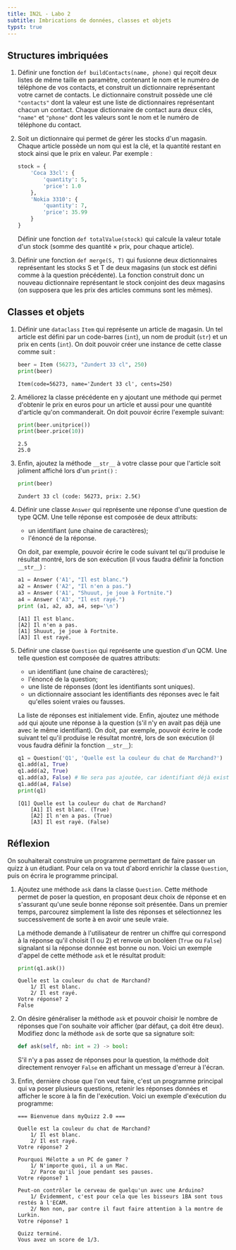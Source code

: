 ```yaml
---
title: IN2L - Labo 2
subtitle: Imbrications de données, classes et objets
typst: true
---
```


## Structures imbriquées

1.  Définir une fonction `def buildContacts(name, phone)`
    qui reçoit deux listes de même taille en paramètre, contenant le nom
    et le numéro de téléphone de vos contacts, et construit un
    dictionnaire représentant votre carnet de contacts. Le dictionnaire
    construit possède une clé `"contacts"` dont la valeur est une liste
    de dictionnaires représentant chacun un contact. Chaque dictionnaire
    de contact aura deux clés, `"name"` et `"phone"` dont les valeurs
    sont le nom et le numéro de téléphone du contact.

2.  Soit un dictionnaire qui permet de gérer les stocks d\'un magasin.
    Chaque article possède un nom qui est la clé, et la quantité restant
    en stock ainsi que le prix en valeur. Par exemple :

    ```python
    stock = {
        'Coca 33cl': {
            'quantity': 5,
            'price': 1.0
        },
        'Nokia 3310': {
            'quantity': 7,
            'price': 35.99
        }
    }
    ```

    Définir une fonction `def totalValue(stock)` qui
    calcule la valeur totale d\'un stock (somme des quantité × prix,
    pour chaque article).

3.  Définir une fonction `def merge(S, T)` qui fusionne
    deux dictionnaires représentant les stocks S et T de deux magasins
    (un stock est défini comme à la question précédente). La fonction
    construit donc un nouveau dictionnaire représentant le stock
    conjoint des deux magasins (on supposera que les prix des articles
    communs sont les mêmes).

## Classes et objets

1.  Définir une `dataclass` `Item` qui représente un article de
    magasin. Un tel article est défini par un code-barres
    (`int`), un nom de produit (`str`) et un
    prix en cents (`int`). On doit pouvoir créer une
    instance de cette classe comme suit :

    ```python
    beer = Item (56273, "Zundert 33 cl", 250)
    print(beer)
    ```

    ```terminal
    Item(code=56273, name='Zundert 33 cl', cents=250)
    ```

2.  Améliorez la classe précédente en y ajoutant une méthode qui permet
    d\'obtenir le prix en euros pour un article et aussi pour une
    quantité d\'article qu\'on commanderait. On doit pouvoir écrire
    l\'exemple suivant:

    ```python
    print(beer.unitprice())
    print(beer.price(10))
    ```

    ```terminal
    2.5
    25.0
    ```

3.  Enfin, ajoutez la méthode `__str__` à votre classe
    pour que l\'article soit joliment affiché lors d\'un
    `print()` :

    ```python
    print(beer)
    ```

    ```terminal
    Zundert 33 cl (code: 56273, prix: 2.5€)
    ```

4.  Définir une classe `Answer` qui représente une réponse
    d\'une question de type QCM. Une telle réponse est composée de deux
    attributs:

    - un identifiant (une chaine de caractères);
    - l\'énoncé de la réponse.

    On doit, par exemple, pouvoir écrire le code suivant tel qu\'il
    produise le résultat montré, lors de son exécution (il vous faudra
    définir la fonction `__str__`) :

    ```python
    a1 = Answer ('A1', "Il est blanc.")
    a2 = Answer ('A2', "Il n'en a pas.")
    a3 = Answer ('A1', "Shuuut, je joue à Fortnite.")
    a4 = Answer ('A3', "Il est rayé.")
    print (a1, a2, a3, a4, sep='\n')
    ```

    ```terminal
    [A1] Il est blanc.
    [A2] Il n'en a pas.
    [A1] Shuuut, je joue à Fortnite.
    [A3] Il est rayé.
    ```

5.  Définir une classe `Question` qui représente une
    question d\'un QCM. Une telle question est composée de quatres
    attributs:

    - un identifiant (une chaine de caractères);
    - l\'énoncé de la question;
    - une liste de réponses (dont les identifiants sont uniques).
    - un dictionnaire associant les identifiants des réponses avec le fait qu'elles soient vraies ou fausses.

    La liste de réponses est initialement vide.
    Enfin, ajoutez une méthode `add` qui ajoute une
    réponse à la question (s\'il n\'y en avait pas déjà une avec le même
    identifiant). On doit, par exemple, pouvoir écrire le code suivant
    tel qu\'il produise le résultat montré, lors de son exécution (il
    vous faudra définir la fonction `__str__`):

    ```python
    q1 = Question('Q1', 'Quelle est la couleur du chat de Marchand?')
    q1.add(a1, True)
    q1.add(a2, True)
    q1.add(a3, False) # Ne sera pas ajoutée, car identifiant déjà existant
    q1.add(a4, False)
    print(q1)
    ```

    ```terminal
    [Q1] Quelle est la couleur du chat de Marchand?
        [A1] Il est blanc. (True)
        [A2] Il n'en a pas. (True)
        [A3] Il est rayé. (False)
    ```

## Réflexion

On souhaiterait construire un programme permettant de faire passer un
quizz à un étudiant. Pour cela on va tout d\'abord enrichir la classe
`Question`, puis on écrira le programme principal.

1.  Ajoutez une méthode `ask` dans la classe
    `Question`. Cette méthode permet de poser la question,
    en proposant deux choix de réponse et en s\'assurant qu\'une seule
    bonne réponse soit présentée. Dans un premier temps, parcourez
    simplement la liste des réponses et sélectionnez les successivement
    de sorte à en avoir une seule vraie.

    La méthode demande à l\'utilisateur de rentrer un chiffre qui
    correspond à la réponse qu\'il choisit (1 ou 2) et renvoie un
    booléen (`True` ou `False`) signalant si
    la réponse donnée est bonne ou non. Voici un exemple d\'appel de
    cette méthode `ask` et le résultat produit:

    ```python
    print(q1.ask())
    ```

    ```terminal
    Quelle est la couleur du chat de Marchand?
        1/ Il est blanc.
        2/ Il est rayé.
    Votre réponse? 2
    False
    ```

2.  On désire généraliser la méthode `ask` et pouvoir
    choisir le nombre de réponses que l\'on souhaite voir afficher (par
    défaut, ça doit être deux). Modifiez donc la méthode
    `ask` de sorte que sa signature soit:

    ```python
    def ask(self, nb: int = 2) -> bool:
    ```

    S\'il n\'y a pas assez de réponses pour la question, la méthode doit
    directement renvoyer `False` en affichant un message
    d\'erreur à l\'écran.

3.  Enfin, dernière chose que l\'on veut faire, c\'est un programme
    principal qui va poser plusieurs questions, retenir les réponses
    données et afficher le score à la fin de l\'exécution. Voici un
    exemple d\'exécution du programme:

    ```terminal
    === Bienvenue dans myQuizz 2.0 ===

    Quelle est la couleur du chat de Marchand?
        1/ Il est blanc.
        2/ Il est rayé.
    Votre réponse? 2

    Pourquoi Mélotte a un PC de gamer ?
        1/ N'importe quoi, il a un Mac.
        2/ Parce qu'il joue pendant ses pauses.
    Votre réponse? 1

    Peut-on contrôler le cerveau de quelqu'un avec une Arduino?
        1/ Évidemment, c'est pour cela que les bisseurs 1BA sont tous restés à l'ECAM.
        2/ Non non, par contre il faut faire attention à la montre de Lurkin.
    Votre réponse? 1

    Quizz terminé.
    Vous avez un score de 1/3.
    ```
